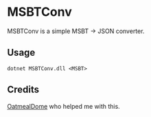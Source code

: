 # MSBTConv
MSBTConv is a simple MSBT → JSON converter. 

## Usage
```dotnet MSBTConv.dll <MSBT>```

## Credits
[OatmealDome](https://avatars2.githubusercontent.com/u/11504941?s=400&v=4) who helped me with this.
